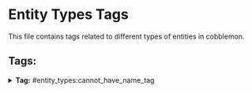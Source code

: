 # Entity Types Tags

This file contains tags related to different types of entities in cobblemon.

## Tags:

<details>
<summary><b>Tag:</b> #entity_types:cannot_have_name_tag</summary>

- cobblemon:empty_pokeball
- cobblemon:pokemon

</details>

